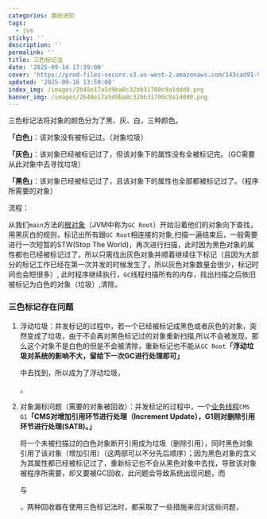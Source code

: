 ```yaml
---
categories: 面经进阶
tags:
  - jvm
sticky: ''
description: ''
permalink: ''
title: 三色标记法
date: '2025-09-14 17:39:00'
cover: 'https://prod-files-secure.s3.us-west-2.amazonaws.com/143cad91-961b-48b0-82dc-78fbb6eb5abe/ccace762-6da6-4fe1-b3ea-81d5b0a46227/118000020_p0.png?X-Amz-Algorithm=AWS4-HMAC-SHA256&X-Amz-Content-Sha256=UNSIGNED-PAYLOAD&X-Amz-Credential=ASIAZI2LB466727NCKGJ%2F20250916%2Fus-west-2%2Fs3%2Faws4_request&X-Amz-Date=20250916T160043Z&X-Amz-Expires=3600&X-Amz-Security-Token=IQoJb3JpZ2luX2VjEBcaCXVzLXdlc3QtMiJHMEUCIAFvFnyFpIwXUcoQzzSPs2vZCrT6y3VEkw%2BXW58PVDB9AiEAvpIlh17qaNtgJsJWGuI%2B%2FVUcDl%2FrEi2PaSmCIdqvGrQqiAQIkP%2F%2F%2F%2F%2F%2F%2F%2F%2F%2FARAAGgw2Mzc0MjMxODM4MDUiDHkC8sMtFnJtZskChSrcA08OuxuNTt9m9SnB9he7ihajJFP6OHxfMB0bnE4%2F074dIgQmeePDqsjbzNsjgAWmXyEZk895F3Bllnf%2BKrv4DPi%2FAdchqy9RPqv3ng5D5jR3JTeqbY4qmh25sS4FU67fCfQ%2BEoKsG%2FaxMfhycy3i97vo7ID%2F2NCFLgcfzALXu5JAARTpE0QAy8XSxaE5xedBK1wE3wlNxIqlrIQsyH9OtCNQVGF4nKJP8adR0SYQZzYeoWzHeZ1uIGt%2B8OiMTffcpDTz1BUDxwlsoqQ264jx5zMWmLAlzCOsz6POR4vO8DhT6ZO5y%2FyarPkjO9wkawywCqjBbl7T2Ka%2BXihjAgh9kFsoyGZa5WeggENoQGFZ2y2uzpqVnHn3lYyqWYTqXpDtjOxd8hrj6j8rR2lP4GgDpMQ%2FsYLeCXd4bEEwz00ZSmzPKMhjx8E4PlxOBK%2FqaD4BKP2bVUKggrCK8ILiaLPwgDqxfRs%2FFu6l%2FnZS%2B81SJgmPHlP2atl5Sv5nhoSc9YE5GD1YZiSuR57wMhzIYcjgOzkTXIBd%2B3%2Fi0kgbxFPtXKfEYmgJmTMXBg1EKLBiqIJRtqXEupxJ%2BT6we9eCQcBX3%2B57uF8LDPtInIcH8XXW2jSMC%2B%2BvVujO5YWs6k68MPXppcYGOqUBHs6%2BHsjf8XT84OqnxuwI3Bx2Z0t7NyPet77pYzg%2FkwyObx14OB%2FqA8XHp1i2X3dZVWtH19T51RM9iCwzjOAaUDgHfTcw0IU25f6mhv%2FCuXQv55fopdsRQNcHOK8ivius5aY%2FLR7aHeX54pwpRoog9H%2BMb%2FhSHQcozkrE4ibBintr1zVDc8z2TYhCnQGUZhReVDx5GTumWg3HD4s%2B%2Bzx1TSALBpBM&X-Amz-Signature=fbe78f7eaad34ea3ae635cd56d4cefd0f76ceb85eda4f211bef72245df1e0af9&X-Amz-SignedHeaders=host&x-amz-checksum-mode=ENABLED&x-id=GetObject'
updated: '2025-09-16 13:59:00'
index_img: /images/2b48e17a5d9ba8c32bb31700c9a1ddd0.png
banner_img: /images/2b48e17a5d9ba8c32bb31700c9a1ddd0.png
---
```


三色标记法将对象的颜色分为了黑、灰、白，三种颜色。


**「白色」**：该对象没有被标记过。（对象垃圾）


**「灰色」**：该对象已经被标记过了，但该对象下的属性没有全被标记完。（GC需要从此对象中去寻找垃圾）


**「黑色」**：该对象已经被标记过了，且该对象下的属性也全部都被标记过了。（程序所需要的对象）


流程：


从我们`main`方法的[根对象](https://zhida.zhihu.com/search?content_id=183997193&content_type=Article&match_order=1&q=%E6%A0%B9%E5%AF%B9%E8%B1%A1&zhida_source=entity)（JVM中称为`GC Root`）开始沿着他们的对象向下查找，用黑灰白的规则，标记出所有跟`GC Root`相连接的对象,扫描一遍结束后，一般需要进行一次短暂的STW(Stop The World)，再次进行扫描，此时因为黑色对象的属性都也已经被标记过了，所以只需找出灰色对象并顺着继续往下标记（且因为大部分的标记工作已经在第一次并发的时候发生了，所以灰色对象数量会很少，标记时间也会短很多）, 此时程序继续执行，`GC`线程扫描所有的内存，找出扫描之后依旧被标记为白色的对象（垃圾）,清除。


### **三色标记存在问题**

1. 浮动垃圾：并发标记的过程中，若一个已经被标记成黑色或者灰色的对象，突然变成了垃圾，由于不会再对黑色标记过的对象重新扫描,所以不会被发现，那么这个对象不是白色的但是不会被清除，重新标记也不能从`GC Root`**「浮动垃圾对系统的影响不大，留给下一次GC进行处理即可」**

    中去找到，所以成为了浮动垃圾，


    。

2. 对象漏标问题（需要的对象被回收）：并发标记的过程中，一个[业务线程](https://zhida.zhihu.com/search?content_id=183997193&content_type=Article&match_order=1&q=%E4%B8%9A%E5%8A%A1%E7%BA%BF%E7%A8%8B&zhida_source=entity)`CMS G1`**「CMS对增加引用环节进行处理（Increment Update），G1则对删除引用环节进行处理(SATB)。」**

    将一个未被扫描过的白色对象断开引用成为垃圾（删除引用），同时黑色对象引用了该对象（增加引用）（这两部可以不分先后顺序）；因为黑色对象的含义为其属性都已经被标记过了，重新标记也不会从黑色对象中去找，导致该对象被程序所需要，却又要被GC回收，此问题会导致系统出现问题，而


    与


    ，两种回收器在使用三色标记法时，都采取了一些措施来应对这些问题，

